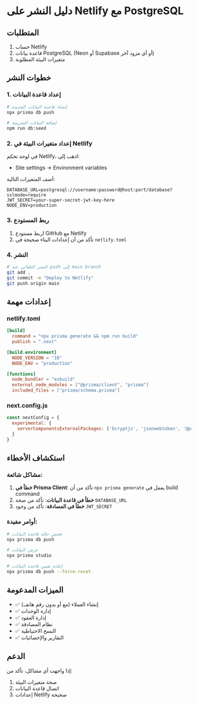 # دليل النشر على Netlify مع PostgreSQL

## المتطلبات

1. حساب Netlify
2. قاعدة بيانات PostgreSQL (Neon أو Supabase أو أي مزود آخر)
3. متغيرات البيئة المطلوبة

## خطوات النشر

### 1. إعداد قاعدة البيانات

```bash
# إنشاء قاعدة البيانات الجديدة
npx prisma db push

# إضافة البيانات التجريبية
npm run db:seed
```

### 2. إعداد متغيرات البيئة في Netlify

في لوحة تحكم Netlify، اذهب إلى:
- Site settings → Environment variables

أضف المتغيرات التالية:

```
DATABASE_URL=postgresql://username:password@host:port/database?sslmode=require
JWT_SECRET=your-super-secret-jwt-key-here
NODE_ENV=production
```

### 3. ربط المستودع

1. اربط مستودع GitHub مع Netlify
2. تأكد من أن إعدادات البناء صحيحة في `netlify.toml`

### 4. النشر

```bash
# النشر التلقائي عند push إلى main branch
git add .
git commit -m "Deploy to Netlify"
git push origin main
```

## إعدادات مهمة

### netlify.toml
```toml
[build]
  command = "npx prisma generate && npm run build"
  publish = ".next"

[build.environment]
  NODE_VERSION = "18"
  NODE_ENV = "production"

[functions]
  node_bundler = "esbuild"
  external_node_modules = ["@prisma/client", "prisma"]
  included_files = ["prisma/schema.prisma"]
```

### next.config.js
```javascript
const nextConfig = {
  experimental: {
    serverComponentsExternalPackages: ['bcryptjs', 'jsonwebtoken', '@prisma/client']
  }
}
```

## استكشاف الأخطاء

### مشاكل شائعة:

1. **خطأ في Prisma Client**: تأكد من أن `npx prisma generate` يعمل في build command
2. **خطأ في قاعدة البيانات**: تأكد من صحة `DATABASE_URL`
3. **خطأ في المصادقة**: تأكد من وجود `JWT_SECRET`

### أوامر مفيدة:

```bash
# فحص حالة قاعدة البيانات
npx prisma db push

# عرض البيانات
npx prisma studio

# إعادة تعيين قاعدة البيانات
npx prisma db push --force-reset
```

## الميزات المدعومة

- ✅ إنشاء العملاء (مع أو بدون رقم هاتف)
- ✅ إدارة الوحدات
- ✅ إدارة العقود
- ✅ نظام المصادقة
- ✅ النسخ الاحتياطية
- ✅ التقارير والإحصائيات

## الدعم

إذا واجهت أي مشاكل، تأكد من:
1. صحة متغيرات البيئة
2. اتصال قاعدة البيانات
3. إعدادات Netlify صحيحة